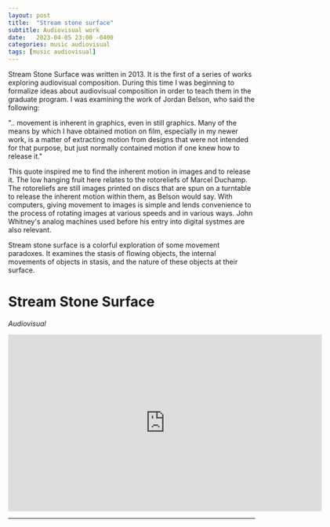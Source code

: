 ```yaml
---
layout: post
title:  "Stream stone surface"
subtitle: Audiovisual work
date:   2023-04-05 23:00 -0400
categories: music audiovisual
tags: [music audiovisual]
---
```


Stream Stone Surface was written in 2013. It is the first of a series of works exploring audiovisual composition. During this time I was beginning to formalize ideas about audiovisual composition in order to teach them in the graduate program. I was examining the work of Jordan Belson, who said the following:

".. movement is inherent in graphics, even in still graphics. Many of the means by which I have obtained motion on film, especially in my newer work, is a matter of extracting motion from designs that were not intended for that purpose, but just normally contained motion if one knew how to release it."

This quote inspired me to find the inherent motion in images and to release it. The low hanging fruit here relates to the rotoreliefs of Marcel Duchamp. The rotoreliefs are still images printed on discs that are spun on a turntable to release the inherent motion within them, as Belson would say. With computers, giving movement to images is simple and lends convenience to the process of rotating images at various speeds and in various ways. John Whitney's analog machines used before his entry into digital systmes are also relevant.

Stream stone surface is a colorful exploration of some movement paradoxes. It examines the stasis of flowing objects, the internal movements of objects in stasis, and the nature of these objects at their surface. 

# Stream Stone Surface
*Audiovisual* <br>

<iframe src="https://player.vimeo.com/video/77009188?h=2984802bbb" width="640" height="360" frameborder="0" allow="autoplay; fullscreen; picture-in-picture" allowfullscreen></iframe>
<br>

---
<br>